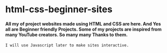 # html-css-beginner-sites

#### All my of project websites made using HTML and CSS are here. And Yes all are Beginner friendly Projects. Some of my projects are inspired from many YouTube creators. So many many Thanks to them.
```I will use Javascript later to make sites interactive.```
